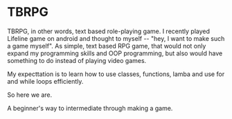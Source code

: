 # TBRPG

TBRPG, in other words, text based role-playing game. I recently played Lifeline game on android and thought to myself -- "hey, I want to make such a game myself". As simple, text based RPG game, that would not only expand my programming skills and OOP programming, but also would have something to do instead of playing video games.

My expecttation is to learn how to use classes, functions, lamba and use for and while loops efficiently.

So here we are.

A beginner's way to intermediate through making a game.
